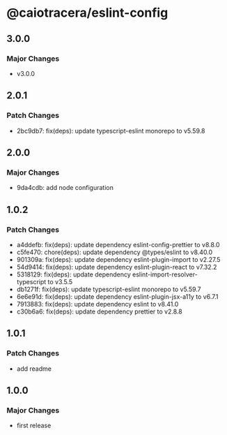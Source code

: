 # @caiotracera/eslint-config

## 3.0.0

### Major Changes

- v3.0.0

## 2.0.1

### Patch Changes

- 2bc9db7: fix(deps): update typescript-eslint monorepo to v5.59.8

## 2.0.0

### Major Changes

- 9da4cdb: add node configuration

## 1.0.2

### Patch Changes

- a4ddefb: fix(deps): update dependency eslint-config-prettier to v8.8.0
- c5fe470: chore(deps): update dependency @types/eslint to v8.40.0
- 901309a: fix(deps): update dependency eslint-plugin-import to v2.27.5
- 54d9414: fix(deps): update dependency eslint-plugin-react to v7.32.2
- 5318129: fix(deps): update dependency eslint-import-resolver-typescript to v3.5.5
- db1271f: fix(deps): update typescript-eslint monorepo to v5.59.7
- 6e6e91d: fix(deps): update dependency eslint-plugin-jsx-a11y to v6.7.1
- 7913883: fix(deps): update dependency eslint to v8.41.0
- c30b6a6: fix(deps): update dependency prettier to v2.8.8

## 1.0.1

### Patch Changes

- add readme

## 1.0.0

### Major Changes

- first release
